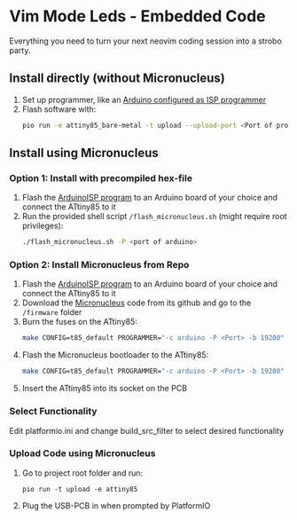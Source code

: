 # Vim Mode Leds - Embedded Code
Everything you need to turn your next neovim coding session into a strobo party.
## Install directly (without Micronucleus)
1. Set up programmer, like an 
[Arduino configured as ISP programmer](https://www.arduino.cc/en/Tutorial/BuiltInExamples/ArduinoISP)
2. Flash software with:
    ```bash
    pio run -e attiny85_bare-metal -t upload --upload-port <Port of programmer>
    ```

## Install using Micronucleus
### Option 1: Install with precompiled hex-file
1. Flash the [ArduinoISP program](https://www.arduino.cc/en/Tutorial/BuiltInExamples/ArduinoISP) 
to an Arduino board of your choice and
connect the ATtiny85 to it
2. Run the provided shell script `/flash_micronucleus.sh` (might require root privileges):
    ```bash
    ./flash_micronucleus.sh -P <port of arduino>
    ```

### Option 2: Install Micronucleus from Repo
1. Flash the [ArduinoISP program](https://www.arduino.cc/en/Tutorial/BuiltInExamples/ArduinoISP) 
to an Arduino board of your choice and
connect the ATtiny85 to it
2. Download the [Micronucleus](https://github.com/micronucleus/micronucleus) code from its github
and go to the `/firmware` folder
3. Burn the fuses on the ATtiny85:
    ```bash
    make CONFIG=t85_default PROGRAMMER="-c arduino -P <Port> -b 19200" fuse
    ```
4. Flash the Micronucleus bootloader to the ATtiny85:
    ```bash
    make CONFIG=t85_default PROGRAMMER="-c arduino -P <Port> -b 19200" flash
    ```
5. Insert the ATtiny85 into its socket on the PCB


### Select Functionality
Edit platformio.ini and change build_src_filter to select desired functionality


### Upload Code using Micronucleus
1. Go to project root folder and run:
    ```shell
    pio run -t upload -e attiny85
    ```
2. Plug the USB-PCB in when prompted by PlatformIO

